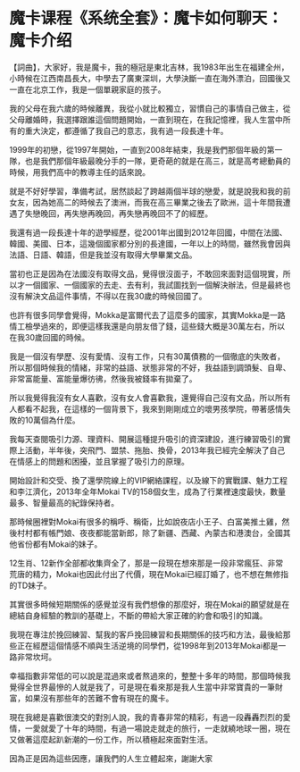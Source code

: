 # 魔卡课程《系统全套》：魔卡如何聊天：魔卡介绍

【詞曲】，大家好，我是魔卡，我的極冠是東北吉林，我1983年出生在福建全州，小時候在江西南昌長大，中學去了廣東深圳，大學決斷一直在海外漂泊，回國後又一直在北京工作，我是一個單親家庭的孩子。

我的父母在我六歲的時候離異，我從小就比較獨立，習慣自己的事情自己做主，從父母離婚時，我選擇跟誰這個問題開始，一直到現在，在我記憶裡，我人生當中所有的重大決定，都遵循了我自己的意志，我有過一段長達十年。

1999年的初戀，從1997年開始，一直到2008年結束，我是我們那個年級的第一隊，也是我們那個年級最晚分手的一隊，更奇葩的就是在高三，就是高考總動員的時候，用我們高中的教導主任的話來說。

就是不好好學習，準備考試，居然談起了跨越兩個半球的戀愛，就是說我和我的前女友，因為她高二的時候去了澳洲，而我在高三畢業之後去了歐洲，這十年間我遭遇了失戀晚回，再失戀再晚回，再失戀再晚回不了的經歷。

我還有過一段長達十年的遊學經歷，從2001年出國到2012年回國，中間在法國、韓國、美國、日本，這幾個國家都分別的長達國，一年以上的時間，雖然我會因與法語、日語、韓語，但是我並沒有取得大學畢業文品。

當初也正是因為在法國沒有取得文品，覺得很沒面子，不敢回來面對這個現實，所以才一個國家、一個國家的去走、去有利，我試圖找到一個解決辦法，但是最終也沒有解決文品這件事情，不得以在我30歲的時候回國了。

也許有很多同學會覺得，Mokka是富爾代去了這麼多的國家，其實Mokka是一路情工檢學過來的，即便這樣我還是向朋友借了錢，這些錢大概是30萬左右，所以在我30歲回國的時候。

我是一個沒有學歷、沒有愛情、沒有工作，只有30萬債務的一個徹底的失敗者，所以那個時候我的情緒，非常的益語、狀態非常的不好，我益語到調頭髮、自卑、非常富能量、富能量爆彷彿，然後我被錢率有拋棄了。

所以我覺得我沒有女人喜歡，沒有女人會喜歡我，還覺得自己沒有文品，所以所有人都看不起我，在這樣的一個背景下，我來到剛剛成立的壞男孩學院，帶著感情失敗的10萬個為什麼。

我每天查閱吸引力源、理資料、開展這種提升吸引的資深建設，進行練習吸引的實際上活動，半年後，突飛門、盟禁、拖胎、換骨，2013年我已經完全解決了自己在情感上的問題和困擾，並且掌握了吸引力的原理。

開始設計和交受、換了還學院線上的VIP網絡課程，以及線下的實戰課、魅力工程和李江濟化，2013年全年Mokai TV的158個女生，成為了行業裡速度最快，數量最多、智量最高的紀錄保持者。

那時候圈裡對Mokai有很多的稱呼、稱衛，比如說夜店小王子、白富美推土雞，然後村村都有帳門娘、夜夜都能當新郎，除了新疆、西藏、內蒙古和港澳台，全國其他省份都有Mokai的妹子。

12生肖、12新作全部都收集齊全了，那是一段現在想來那是一段非常瘋狂、非常荒唐的精力，Mokai也因此付出了代價，現在Mokai已經訂婚了，也不想在無修指的TD妹子。

其實很多時候短期關係的感覺並沒有我們想像的那麼好，現在Mokai的願望就是在總結自身經驗的教訓的基礎上，不斷的帶給大家正確的約會和吸引的知識。

我現在專注於挽回練習、幫我的客戶挽回練習和長期關係的技巧和方法，最後給那些正在經歷這個情感不順與生活逆境的同學們，從1998年到2013年Mokai都是一路非常坎坷。

幸福指數非常低的可以說是混過來或者熬過來的，整整十多年的時間，那個時候我覺得全世界最慘的人就是我了，可是現在看來那是我人生當中非常寶貴的一筆財富，如果沒有那些年的苦難不會有現在的魔卡。

現在我總是喜歡很澳交的對別人說，我的青春非常的精彩，有過一段轟轟烈烈的愛情，一愛就愛了十年的時間，有過一場說走就走的旅行，一走就繞地球一圈，現在又做著這麼起趴新潮的一份工作，所以積極起來面對生活。

因為正是因為這些因應，讓我們的人生立體起來，謝謝大家